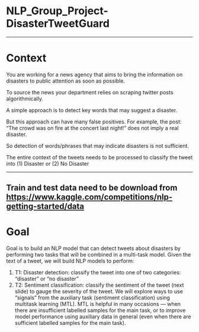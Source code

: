 # NLP_Group_Project-DisasterTweetGuard
--------------------------------------------------------------------------------------------------------------------------
# Context

You are working for a news agency that aims to bring the information on disasters to public attention as soon as possible.

To source the news your department relies on scraping twitter posts algorithmically.

A simple approach is to detect key words that may suggest a disaster.

But this approach can have many false positives. For example, the post: “The crowd was on fire at the concert last night!” does not imply a real disaster.

So detection of words/phrases that may indicate disasters is not sufficient.

The entire context of the tweets needs to be processed to classify the tweet into (1) Disaster or (2) No Disaster

--------------------------------------------------------------------------------------------------------------------------
Train and test data need to be download from https://www.kaggle.com/competitions/nlp-getting-started/data
--------------------------------------------------------------------------------------------------------------------------
# Goal

Goal is to build an NLP model that can detect tweets about disasters by performing two
tasks that will be combined in a multi-task model.
Given the text of a tweet, we will build NLP models to perform:
1. T1: Disaster detection: classify the tweet into one of two categories: “disaster” or “no
disaster”
2. T2: Sentiment classification: classify the sentiment of the tweet (next slide) to gauge the
severity of the tweet.
We will explore ways to use “signals” from the auxiliary task (sentiment classification) using multitask learning (MTL). MTL is helpful in many occasions — when there are insufficient labelled
samples for the main task, or to improve model performance using auxiliary data in general (even
when there are sufficient labelled samples for the main task). 
